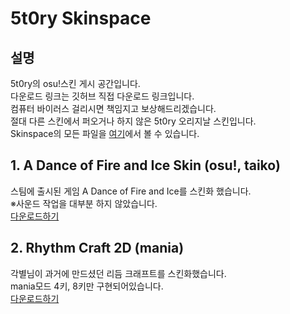 # 5t0ry Skinspace
## 설명
5t0ry의 osu!스킨 게시 공간입니다.  
다운로드 링크는 깃허브 직접 다운로드 링크입니다.  
컴퓨터 바이러스 걸리시면 책임지고 보상해드리겠습니다.  
절대 다른 스킨에서 퍼오거나 하지 않은 5t0ry 오리지날 스킨입니다.  
Skinspace의 모든 파일을 [여기](https://github.com/tvasuper/Skinspace/tree/main/files)에서 볼 수 있습니다.  

## 1. A Dance of Fire and Ice Skin (osu!, taiko)
스팀에 출시된 게임 A Dance of Fire and Ice를 스킨화 했습니다.  
※사운드 작업을 대부분 하지 않았습니다.  
[다운로드하기](https://github.com/tvasuper/Skinspace/raw/main/files/A%20Dance%20of%20Fire%20and%20Ice%20Skin.osk)  

## 2. Rhythm Craft 2D (mania)
각별님이 과거에 만드셨던 리듬 크래프트를 스킨화했습니다.  
mania모드 4키, 8키만 구현되어있습니다.  
[다운로드하기](https://github.com/tvasuper/Skinspace/raw/main/files/Rhythm%20Craft%202D.osk)
